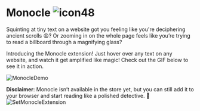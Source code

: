 # Monocle ![icon48](https://github.com/user-attachments/assets/25b51cf0-4882-45a4-aa55-5c5866c5cf82)

Squinting at tiny text on a website got you feeling like you're deciphering ancient scrolls 😩? Or zooming in on the whole page feels like you’re trying to read a billboard through a magnifying glass?
 
Introducing the Monocle extension! Just hover over any text on any website, and watch it get amplified like magic! Check out the GIF below to see it in action.

![MonocleDemo](https://github.com/user-attachments/assets/8f189b7a-532a-41e4-87c3-400ae7d0c02e)

 

**Disclaimer**: Monocle isn’t available in the store yet, but you can still add it to your browser and start reading like a polished detective. 🧐
![SetMonocleExtension](https://github.com/user-attachments/assets/66b1ebc0-0e9d-4f80-95e9-80d238a88323)
